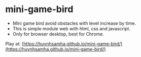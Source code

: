 # mini-game-bird

+ Mini game bird avoid obstacles with level increase by time.
+ This is simple module web with html, css and javascript.
+ Only for browser desktop, best for Chrome.

Play at: [https://huynhsamha.github.io/mini-game-bird/](https://huynhsamha.github.io/mini-game-bird/)